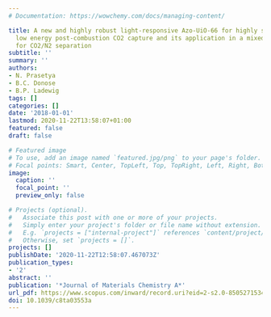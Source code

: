 ```yaml
---
# Documentation: https://wowchemy.com/docs/managing-content/

title: A new and highly robust light-responsive Azo-UiO-66 for highly selective and
  low energy post-combustion CO2 capture and its application in a mixed matrix membrane
  for CO2/N2 separation
subtitle: ''
summary: ''
authors:
- N. Prasetya
- B.C. Donose
- B.P. Ladewig
tags: []
categories: []
date: '2018-01-01'
lastmod: 2020-11-22T13:58:07+01:00
featured: false
draft: false

# Featured image
# To use, add an image named `featured.jpg/png` to your page's folder.
# Focal points: Smart, Center, TopLeft, Top, TopRight, Left, Right, BottomLeft, Bottom, BottomRight.
image:
  caption: ''
  focal_point: ''
  preview_only: false

# Projects (optional).
#   Associate this post with one or more of your projects.
#   Simply enter your project's folder or file name without extension.
#   E.g. `projects = ["internal-project"]` references `content/project/deep-learning/index.md`.
#   Otherwise, set `projects = []`.
projects: []
publishDate: '2020-11-22T12:58:07.467073Z'
publication_types:
- '2'
abstract: ''
publication: '*Journal of Materials Chemistry A*'
url_pdf: https://www.scopus.com/inward/record.uri?eid=2-s2.0-85052715345&doi=10.1039%2fc8ta03553a&partnerID=40&md5=170a9d594de497bb0465156ed4ff256a
doi: 10.1039/c8ta03553a
---
```

